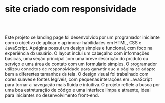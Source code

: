 <h1> site criado com  responsividade </h1>
<br><br>
<p> Este projeto de landing page foi desenvolvido por um programador iniciante com o objetivo de aplicar e aprimorar habilidades em HTML, CSS e JavaScript. A página possui um design simples e funcional, com foco na experiência do usuário. O layout inclui um cabeçalho com informações básicas, uma seção principal com uma breve descrição do produto ou serviço e uma área de contato com um formulário simples. O programador utilizou conceitos de responsividade para garantir que a página se adapte bem a diferentes tamanhos de tela. O design visual foi trabalhado com cores suaves e fontes legíveis, com pequenas interações em JavaScript para tornar a navegação mais fluida e intuitiva. O projeto reflete a busca por uma boa estruturação de código e uma interface limpa e atraente, ideal para iniciantes no desenvolvimento front-end. </p>
<br>
